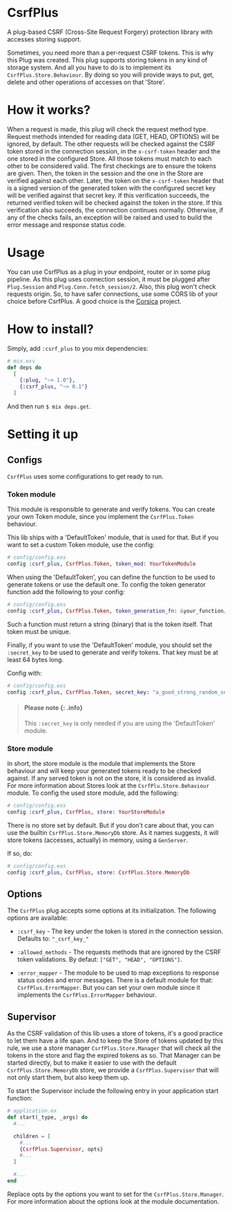 # CsrfPlus
A plug-based CSRF (Cross-Site Request Forgery) protection library with accesses storing support.

Sometimes, you need more than a per-request CSRF tokens. This is why this Plug was created.
This plug supports storing tokens in any kind of storage system. And all you have to do is to
implement its `CsrfPlus.Store.Behaviour`. By doing so you will provide ways to put, get,
delete and other operations of accesses on that 'Store'.

# How it works?
When a request is made, this plug will check the request method type. Request methods intended
for reading data (GET, HEAD, OPTIONS) will be ignored, by default. The other requests will be
checked against the CSRF token stored in the connection session, in the `x-csrf-token` header
and the one stored in the configured Store. All those tokens must match to each other to be
considered valid. The first checkings are to ensure the tokens are given. Then, the token in
the session and the one in the Store are verified against each other. Later, the token on the
`x-csrf-token` header that is a signed version of the generated token with the configured secret
key will be verified against that secret key. If this verification succeeds, the returned verified
token will be checked against the token in the store. If this verification also succeeds, the
connection continues normally. Otherwise, if any of the checks fails, an exception will be raised
and used to build the error message and response status code.

# Usage
You can use CsrfPlus as a plug in your endpoint, router or in some plug pipeline. As this plug
uses connection session, it must be plugged after `Plug.Session` and `Plug.Conn.fetch_session/2`.
Also, this plug won't check requests origin. So, to have safer connections, use some CORS lib of
your choice before CsrfPlus. A good choice is the [Corsica](https://github.com/whatyouhide/corsica) project.

# How to install?
Simply, add `:csrf_plus` to you mix dependencies:

```elixir
# mix.exs
def deps do
  [
    {:plug, "~> 1.0"},
    {:csrf_plus, "~> 0.1"}
  ]
```

And then run `$ mix deps.get`.

# Setting it up

## Configs
`CsrfPlus` uses some configurations to get ready to run.

### Token module
This module is responsible to generate and verify tokens.
You can create your own Token module, since you implement the `CsrfPlus.Token` behaviour.

This lib ships with a 'DefaultToken' module, that is used for that. But if you
want to set a custom Token module, use the config:

```elixir
# config/config.exs
config :csrf_plus, CsrfPlus.Token, token_mod: YourTokenModule
```

When using the 'DefaultToken', you can define the function to be used to generate tokens
or use the default one.
To config the token generator function add the following to your config:

```elixir
# config/config.exs
config :csrf_plus, CsrfPlus.Token, token_generation_fn: &your_function/0
```

Such a function must return a string (binary) that is the token itself. That
token must be unique.

Finally, if you want to use the 'DefaultToken' module, you should set the
`:secret_key` to be used to generate and verify tokens. That key must be at least 64
bytes long.

Config with:

```elixir
# config/config.exs
config :csrf_plus, CsrfPlus.Token, secret_key: "a_good_strong_random_secret"
```

> #### Please note {: .info}
> This `:secret_key` is only needed if you are using the 'DefaultToken'
> module.

### Store module
In short, the store module is the module that implements the Store behaviour
and will keep your generated tokens ready to be checked against. If any served
token is not on the store, it is considered as invalid. For more information about
Stores look at the `CsrfPlu.Store.Behaviour` module.
To config the used store module, add the following:

```elixir
# config/config.exs
config :csrf_plus, CsrfPlus, store: YourStoreModule
```

There is no store set by default. But if you don't care about that, you can use
the builtin `CsrfPlus.Store.MemoryDb` store. As it names suggests, it will store
tokens (accesses, actually) in memory, using a `GenServer`.

If so, do:

```elixir
# config/config.exs
config :csrf_plus, CsrfPlus, store: CsrfPlus.Store.MemoryDb 
```

## Options
The `CsrfPlus` plug accepts some options at its initialization.
The following options are available:

  * `:csrf_key` - The key under the token is stored in the connection session. Defaults to: `"_csrf_key_"`

  * `:allowed_methods` - The requests methods that are ignored by the CSRF token validations.
By defaut: `["GET", "HEAD", "OPTIONS"]`.

  * `:error_mapper` - The module to be used to map exceptions to response status codes and error messages.
There is a default module for that: `CsrfPlus.ErrorMapper`. But you can set your own module
since it implements the `CsrfPlus.ErrorMapper` behaviour.

## Supervisor
As the CSRF validation of this lib uses a store of tokens, it's a good practice to
let them have a life span. And to keep the Store of tokens updated by this rule, we
use a store manager `CsrfPlus.Store.Manager` that will check all the tokens in the store
and flag the expired tokens as so. That Manager can be started directly, but to make it
easier to use with the default `CsrfPlus.Store.MemoryDb` store, we provide a `CsrfPlus.Supervisor` that
will not only start them, but also keep them up.

To start the Supervisor include the following entry in your application start function:

```elixir
# application.ex
def start(_type, _args) do
  #...

  children = [
    #...
    {CsrfPlus.Supervisor, opts}
    #...
  ]

  #...
end
```

Replace opts by the options you want to set for the `CsrfPlus.Store.Manager`.
For more information about the options look at the module documentation.
